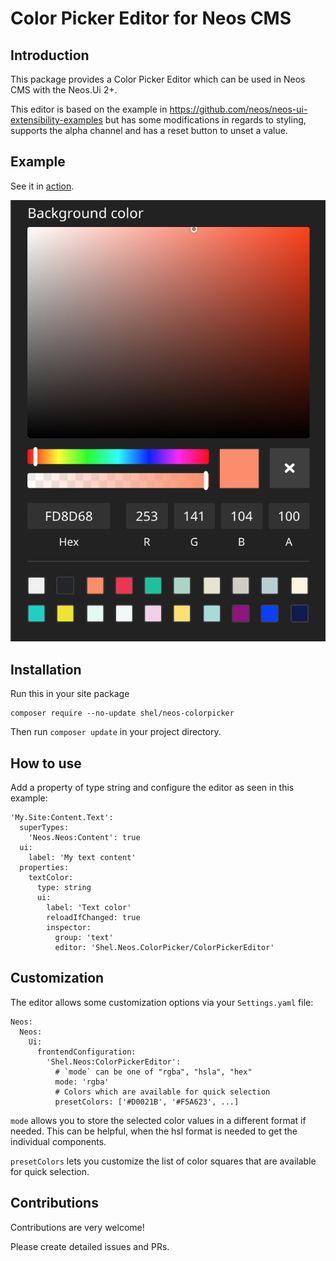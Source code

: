 # Color Picker Editor for Neos CMS

## Introduction

This package provides a Color Picker Editor which can be used
in Neos CMS with the Neos.Ui 2+.

This editor is based on the example in https://github.com/neos/neos-ui-extensibility-examples but 
has some modifications in regards to styling, supports the alpha channel and has a reset button to
unset a value.

## Example           

See it in [action](https://vimeo.com/327331115).

![Colorpicker in Neos CMS sidebar](Documentation/ColorPickerExample.png)  

## Installation

Run this in your site package

    composer require --no-update shel/neos-colorpicker
    
Then run `composer update` in your project directory.

## How to use

Add a property of type string and configure the editor as seen in this example:

    'My.Site:Content.Text':
      superTypes:
        'Neos.Neos:Content': true
      ui:
        label: 'My text content'
      properties:    
        textColor:
          type: string
          ui:
            label: 'Text color'
            reloadIfChanged: true
            inspector:
              group: 'text'
              editor: 'Shel.Neos.ColorPicker/ColorPickerEditor'   
              
## Customization

The editor allows some customization options via your `Settings.yaml` file:

    Neos:
      Neos:
        Ui:
          frontendConfiguration:
            'Shel.Neos:ColorPickerEditor':
              # `mode` can be one of "rgba", "hsla", "hex"
              mode: 'rgba'
              # Colors which are available for quick selection
              presetColors: ['#D0021B', '#F5A623', ...]
              
`mode` allows you to store the selected color values in a different format if needed. 
This can be helpful, when the hsl format is needed to get the individual components.

`presetColors` lets you customize the list of color squares that are available for quick selection.
  

## Contributions

Contributions are very welcome! 

Please create detailed issues and PRs.
